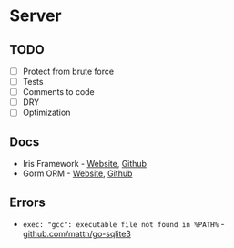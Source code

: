 # Server

## TODO
- [ ] Protect from brute force
- [ ] Tests
- [ ] Comments to code
- [ ] DRY
- [ ] Optimization

## Docs
- Iris Framework - [Website](https://docs.iris-go.com), [Github](https://github.com/kataras/iris)
- Gorm ORM - [Website](http://doc.gorm.io), [Github](https://github.com/jinzhu/gorm)

## Errors
- `exec: "gcc": executable file not found in %PATH%` -
[github.com/mattn/go-sqlite3](https://github.com/mattn/go-sqlite3/issues/435#issuecomment-314247676)
